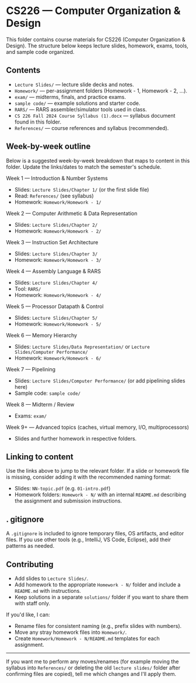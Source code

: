 # CS226 — Computer Organization & Design

This folder contains course materials for CS226 (Computer Organization & Design). The structure below keeps lecture slides, homework, exams, tools, and sample code organized.

Contents
--------

- `Lecture Slides/` — lecture slide decks and notes.
- `Homework/` — per-assignment folders (Homework - 1, Homework - 2, ...).
- `exam/` — midterms, finals, and practice exams.
- `sample code/` — example solutions and starter code.
- `RARS/` — RARS assembler/simulator tools used in class.
- `CS 226 Fall 2024 Course Syllabus (1).docx` — syllabus document found in this folder.
- `References/` — course references and syllabus (recommended).

Week-by-week outline
---------------------

Below is a suggested week-by-week breakdown that maps to content in this folder. Update the links/dates to match the semester's schedule.

Week 1 — Introduction & Number Systems
- Slides: `Lecture Slides/Chapter 1/` (or the first slide file)
- Read: `References/` (see syllabus)
- Homework: `Homework/Homework - 1/`

Week 2 — Computer Arithmetic & Data Representation
- Slides: `Lecture Slides/Chapter 2/`
- Homework: `Homework/Homework - 2/`

Week 3 — Instruction Set Architecture
- Slides: `Lecture Slides/Chapter 3/`
- Homework: `Homework/Homework - 3/`

Week 4 — Assembly Language & RARS
- Slides: `Lecture Slides/Chapter 4/`
- Tool: `RARS/`
- Homework: `Homework/Homework - 4/`

Week 5 — Processor Datapath & Control
- Slides: `Lecture Slides/Chapter 5/`
- Homework: `Homework/Homework - 5/`

Week 6 — Memory Hierarchy
- Slides: `Lecture Slides/Data Representation/` or `Lecture Slides/Computer Performance/`
- Homework: `Homework/Homework - 6/`

Week 7 — Pipelining
- Slides: `Lecture Slides/Computer Performance/` (or add pipelining slides here)
- Sample code: `sample code/`

Week 8 — Midterm / Review
- Exams: `exam/`

Week 9+ — Advanced topics (caches, virtual memory, I/O, multiprocessors)
- Slides and further homework in respective folders.

Linking to content
------------------

Use the links above to jump to the relevant folder. If a slide or homework file is missing, consider adding it with the recommended naming format:
- Slides: `NN-topic.pdf` (e.g. `01-intro.pdf`)
- Homework folders: `Homework - N/` with an internal `README.md` describing the assignment and submission instructions.

. gitignore
-----------

A `.gitignore` is included to ignore temporary files, OS artifacts, and editor files. If you use other tools (e.g., IntelliJ, VS Code, Eclipse), add their patterns as needed.

Contributing
------------

- Add slides to `Lecture Slides/`.
- Add homework to the appropriate `Homework - N/` folder and include a `README.md` with instructions.
- Keep solutions in a separate `solutions/` folder if you want to share them with staff only.

If you'd like, I can:
- Rename files for consistent naming (e.g., prefix slides with numbers).
- Move any stray homework files into `Homework/`.
- Create `Homework/Homework - N/README.md` templates for each assignment.

---

If you want me to perform any moves/renames (for example moving the syllabus into `References/` or deleting the old `lecture slides/` folder after confirming files are copied), tell me which changes and I'll apply them.
